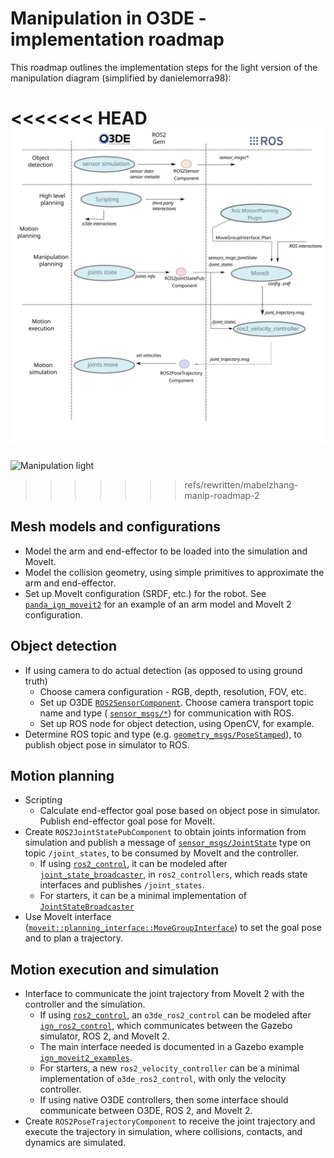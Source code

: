 # Manipulation in O3DE - implementation roadmap

This roadmap outlines the implementation steps for the light version of the
manipulation diagram (simplified by danielemorra98):

<<<<<<< HEAD
![manipulation_light](manipulation_minimal.svg)
=======
![Manipulation light](manipulation_light.svg)
>>>>>>> refs/rewritten/mabelzhang-manip-roadmap-2

## Mesh models and configurations

- Model the arm and end-effector to be loaded into the simulation and MoveIt.
- Model the collision geometry, using simple primitives to approximate the arm
  and end-effector.
- Set up MoveIt configuration (SRDF, etc.) for the robot.
  See [`panda_ign_moveit2`](https://github.com/AndrejOrsula/panda_ign_moveit2)
  for an example of an arm model and MoveIt 2 configuration.

## Object detection

- If using camera to do actual detection (as opposed to using ground truth)
  - Choose camera configuration - RGB, depth, resolution, FOV, etc.
  - Set up O3DE [`ROS2SensorComponent`](https://github.com/RobotecAI/o3de-ros2-gem/blob/de2d1cdfa68310c6c0d885d65c0d62fa972a4a69/Code/Include/ROS2/Sensor/ROS2SensorComponent.h).
    Choose camera transport topic name and type (
    [`sensor_msgs/*`](https://docs.ros2.org/latest/api/sensor_msgs/index-msg.html))
    for communication with ROS.
  - Set up ROS node for object detection, using OpenCV, for example.
- Determine ROS topic and type (e.g.
  [`geometry_msgs/PoseStamped`](https://docs.ros2.org/latest/api/geometry_msgs/msg/PoseStamped.html)),
  to publish object pose in simulator to ROS.

## Motion planning

- Scripting
  - Calculate end-effector goal pose based on object pose in simulator.
    Publish end-effector goal pose for MoveIt.
- Create `ROS2JointStatePubComponent` to obtain joints information from
  simulation and publish a message of
  [`sensor_msgs/JointState`](https://docs.ros2.org/latest/api/sensor_msgs/msg/JointState.html)
  type on topic `/joint_states`, to be consumed by MoveIt and the controller.
  - If using [`ros2_control`](https://github.com/ros-controls/ros2_control),
    it can be modeled after
    [`joint_state_broadcaster`](https://control.ros.org/master/doc/ros2_controllers/joint_state_broadcaster/doc/userdoc.html),
    in `ros2_controllers`, which reads state interfaces and publishes `/joint_states`.
  - For starters, it can be a minimal implementation of
    [`JointStateBroadcaster`](https://github.com/ros-controls/ros2_controllers/blob/master/joint_state_broadcaster/src/joint_state_broadcaster.cpp)
- Use MoveIt interface ([`moveit::planning_interface::MoveGroupInterface`](https://moveit.picknik.ai/main/api/html/classmoveit_1_1planning__interface_1_1MoveGroupInterface.html))
  to set the goal pose and to plan a trajectory.

## Motion execution and simulation

- Interface to communicate the joint trajectory from MoveIt 2 with the
  controller and the simulation.
  - If using [`ros2_control`](https://github.com/ros-controls/ros2_control),
    an `o3de_ros2_control` can be modeled after 
    [`ign_ros2_control`](https://github.com/ros-controls/gz_ros2_control/tree/master/ign_ros2_control),
    which communicates between the Gazebo simulator, ROS 2, and MoveIt 2.
  - The main interface needed is documented in a Gazebo example
    [`ign_moveit2_examples`](https://github.com/j-rivero/ign_moveit2_examples/pull/1).
  - For starters, a new `ros2_velocity_controller` can be a minimal
    implementation of `o3de_ros2_control`, with only the velocity controller.
  - If using native O3DE controllers, then some interface should communicate
    between O3DE, ROS 2, and MoveIt 2.
- Create `ROS2PoseTrajectoryComponent` to receive the joint trajectory and
  execute the trajectory in simulation, where collisions, contacts, and dynamics
  are simulated.
